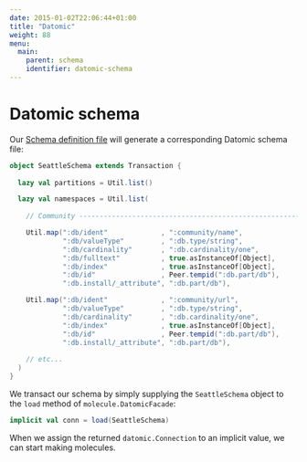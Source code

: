 ```yaml
---
date: 2015-01-02T22:06:44+01:00
title: "Datomic"
weight: 88
menu:
  main:
    parent: schema
    identifier: datomic-schema
---
```


# Datomic schema

Our [Schema definition file](/schema/definition) will generate a corresponding Datomic schema file:

```scala
object SeattleSchema extends Transaction {
  
  lazy val partitions = Util.list()

  lazy val namespaces = Util.list(
    
    // Community --------------------------------------------------------

    Util.map(":db/ident"             , ":community/name",
             ":db/valueType"         , ":db.type/string",
             ":db/cardinality"       , ":db.cardinality/one",
             ":db/fulltext"          , true.asInstanceOf[Object],
             ":db/index"             , true.asInstanceOf[Object],
             ":db/id"                , Peer.tempid(":db.part/db"),
             ":db.install/_attribute", ":db.part/db"),

    Util.map(":db/ident"             , ":community/url",
             ":db/valueType"         , ":db.type/string",
             ":db/cardinality"       , ":db.cardinality/one",
             ":db/index"             , true.asInstanceOf[Object],
             ":db/id"                , Peer.tempid(":db.part/db"),
             ":db.install/_attribute", ":db.part/db"),
           
    // etc...
  )
}
```
We transact our schema by simply supplying the `SeattleSchema` object to the `load` method of `molecule.DatomicFacade`:

```scala
implicit val conn = load(SeattleSchema)
```

When we assign the returned `datomic.Connection` to an implicit value, we can start making molecules.